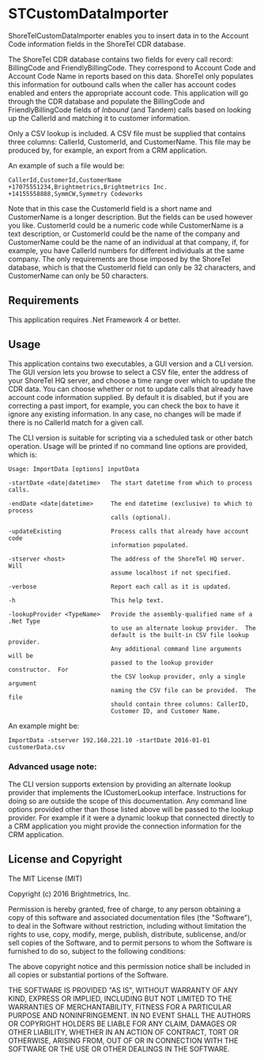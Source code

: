 # STCustomDataImporter

ShoreTelCustomDataImporter enables you to insert data in to the
Account Code information fields in the ShoreTel CDR database.

The ShoreTel CDR database contains two fields for every call record:
BillingCode and FriendlyBillingCode.  They correspond to Account Code
and Account Code Name in reports based on this data.  ShoreTel only
populates this information for outbound calls when the caller has
account codes enabled and enters the appropriate account code.  This
application will go through the CDR database and populate the
BillingCode and FriendlyBillingCode fields of *Inbound* (and Tandem)
calls based on looking up the CallerId and matching it to customer
information.

Only a CSV lookup is included.  A CSV file must be supplied that
contains three columns: CallerId, CustomerId, and CustomerName.  This
file may be produced by, for example, an export from a CRM
application.

An example of such a file would be:

```
CallerId,CustomerId,CustomerName
+17075551234,Brightmetrics,Brightmetrics Inc.
+14155558888,SymmCW,Symmetry Codeworks
```

Note that in this case the CustomerId field is a short name and
CustomerName is a longer description.  But the fields can be used
however you like.  CustomerId could be a numeric code while
CustomerName is a text description, or CustomerId could be the name of
the company and CustomerName could be the name of an individual at
that company, if, for example, you have CallerId numbers for different
individuals at the same company.  The only requirements are those
imposed by the ShoreTel database, which is that the CustomerId field
can only be 32 characters, and CustomerName can only be 50 characters.

## Requirements

This application requires .Net Framework 4 or better.

## Usage

This application contains two executables, a GUI version and a CLI
version.  The GUI version lets you browse to select a CSV file, enter
the address of your ShoreTel HQ server, and choose a time range over
which to update the CDR data.  You can choose whether or not to update
calls that already have account code information supplied.  By default
it is disabled, but if you are correcting a past import, for example,
you can check the box to have it ignore any existing information.  In
any case, no changes will be made if there is no CallerId match for a
given call.

The CLI version is suitable for scripting via a scheduled task or
other batch operation.  Usage will be printed if no command line
options are provided, which is:

```
Usage: ImportData [options] inputData

-startDate <date|datetime>   The start datetime from which to process calls.

-endDate <date|datetime>     The end datetime (exclusive) to which to process
                             calls (optional).

-updateExisting              Process calls that already have account code
                             information populated.

-stserver <host>             The address of the ShoreTel HQ server.  Will
                             assume localhost if not specified.

-verbose                     Report each call as it is updated.

-h                           This help text.

-lookupProvider <TypeName>   Provide the assembly-qualified name of a .Net Type
                             to use an alternate lookup provider.  The
                             default is the built-in CSV file lookup provider.
                             Any additional command line arguments will be
                             passed to the lookup provider constructor.  For
                             the CSV lookup provider, only a single argument
                             naming the CSV file can be provided.  The file
                             should contain three columns: CallerID,
                             Customer ID, and Customer Name.
```

An example might be:

    ImportData -stserver 192.168.221.10 -startDate 2016-01-01 customerData.csv

### Advanced usage note:

The CLI version supports extension by providing an alternate lookup
provider that implements the ICustomerLookup interface.  Instructions
for doing so are outside the scope of this documentation.  Any command
line options provided other than those listed above will be passed to
the lookup provider.  For example if it were a dynamic lookup that
connected directly to a CRM application you might provide the
connection information for the CRM application.

## License and Copyright

The MIT License (MIT)

Copyright (c) 2016 Brightmetrics, Inc.

Permission is hereby granted, free of charge, to any person obtaining a copy
of this software and associated documentation files (the "Software"), to deal
in the Software without restriction, including without limitation the rights
to use, copy, modify, merge, publish, distribute, sublicense, and/or sell
copies of the Software, and to permit persons to whom the Software is
furnished to do so, subject to the following conditions:

The above copyright notice and this permission notice shall be included in all
copies or substantial portions of the Software.

THE SOFTWARE IS PROVIDED "AS IS", WITHOUT WARRANTY OF ANY KIND, EXPRESS OR
IMPLIED, INCLUDING BUT NOT LIMITED TO THE WARRANTIES OF MERCHANTABILITY,
FITNESS FOR A PARTICULAR PURPOSE AND NONINFRINGEMENT. IN NO EVENT SHALL THE
AUTHORS OR COPYRIGHT HOLDERS BE LIABLE FOR ANY CLAIM, DAMAGES OR OTHER
LIABILITY, WHETHER IN AN ACTION OF CONTRACT, TORT OR OTHERWISE, ARISING FROM,
OUT OF OR IN CONNECTION WITH THE SOFTWARE OR THE USE OR OTHER DEALINGS IN THE
SOFTWARE.
